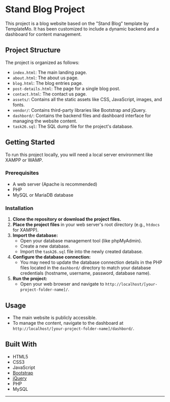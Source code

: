 # Stand Blog Project

This project is a blog website based on the "Stand Blog" template by TemplateMo. It has been customized to include a dynamic backend and a dashboard for content management.

## Project Structure

The project is organized as follows:

- `index.html`: The main landing page.
- `about.html`: The about us page.
- `blog.html`: The blog entries page.
- `post-details.html`: The page for a single blog post.
- `contact.html`: The contact us page.
- `assets/`: Contains all the static assets like CSS, JavaScript, images, and fonts.
- `vendor/`: Contains third-party libraries like Bootstrap and jQuery.
- `dashbord/`: Contains the backend files and dashboard interface for managing the website content.
- `task26.sql`: The SQL dump file for the project's database.

## Getting Started

To run this project locally, you will need a local server environment like XAMPP or WAMP.

### Prerequisites

- A web server (Apache is recommended)
- PHP
- MySQL or MariaDB database

### Installation

1.  **Clone the repository or download the project files.**
2.  **Place the project files** in your web server's root directory (e.g., `htdocs` for XAMPP).
3.  **Import the database:**
    -   Open your database management tool (like phpMyAdmin).
    -   Create a new database.
    -   Import the `task26.sql` file into the newly created database.
4.  **Configure the database connection:**
    -   You may need to update the database connection details in the PHP files located in the `dashbord/` directory to match your database credentials (hostname, username, password, database name).
5.  **Run the project:**
    -   Open your web browser and navigate to `http://localhost/[your-project-folder-name]/`.

## Usage

- The main website is publicly accessible.
- To manage the content, navigate to the dashboard at `http://localhost/[your-project-folder-name]/dashbord/`.

## Built With

-   HTML5
-   CSS3
-   JavaScript
-   [Bootstrap](https://getbootstrap.com/)
-   [jQuery](https://jquery.com/)
-   PHP
-   MySQL

---
